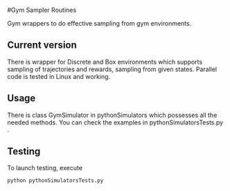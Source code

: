 #Gym Sampler Routines

Gym wrappers to do effective sampling from gym environments.

## Current version

There is wrapper for Discrete and Box environments which supports sampling of trajectories and rewards, sampling from given states. Parallel code is tested in Linux and working.

## Usage

There is class GymSimulator in pythonSimulators which possesses all the needed methods. You can check the examples in pythonSimulatorsTests.py .

## Testing

To launch testing, execute
```{bash}
python pythonSimulatorsTests.py
```




